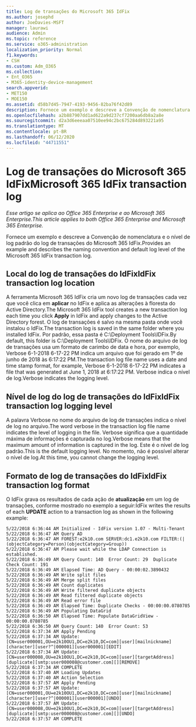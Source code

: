 ```yaml
---
title: Log de transações do Microsoft 365 IdFix
ms.author: josephd
author: JoeDavies-MSFT
manager: laurawi
audience: Admin
ms.topic: reference
ms.service: o365-administration
localization_priority: Normal
f1.keywords:
- CSH
ms.custom: Adm_O365
ms.collection:
- Ent_O365
- M365-identity-device-management
search.appverid:
- MET150
- MOE150
ms.assetid: d58b7d45-7947-4193-9456-82ba76f42d89
description: Fornece um exemplo e descreve a Convenção de nomenclatura e o nível de log padrão do log de transações do Microsoft 365 IdFix.
ms.openlocfilehash: a2b887907dd1ad622a9d237cf7200aa6db8a2a8e
ms.sourcegitcommit: d2a3d6eeeaa07510ee94c2bc675284d893221a95
ms.translationtype: MT
ms.contentlocale: pt-BR
ms.lasthandoff: 06/12/2020
ms.locfileid: "44711551"
---
```

# <a name="microsoft-365-idfix-transaction-log"></a><span data-ttu-id="e1620-103">Log de transações do Microsoft 365 IdFix</span><span class="sxs-lookup"><span data-stu-id="e1620-103">Microsoft 365 IdFix transaction log</span></span>

<span data-ttu-id="e1620-104">*Esse artigo se aplica ao Office 365 Enterprise e ao Microsoft 365 Enterprise.*</span><span class="sxs-lookup"><span data-stu-id="e1620-104">*This article applies to both Office 365 Enterprise and Microsoft 365 Enterprise.*</span></span>

<span data-ttu-id="e1620-105">Fornece um exemplo e descreve a Convenção de nomenclatura e o nível de log padrão do log de transações do Microsoft 365 IdFix.</span><span class="sxs-lookup"><span data-stu-id="e1620-105">Provides an example and describes the naming convention and default log level of the Microsoft 365 IdFix transaction log.</span></span>
  
## <a name="idfix-transaction-log-location"></a><span data-ttu-id="e1620-106">Local do log de transações do IdFix</span><span class="sxs-lookup"><span data-stu-id="e1620-106">IdFix transaction log location</span></span>

<span data-ttu-id="e1620-107">A ferramenta Microsoft 365 IdFix cria um novo log de transações cada vez que você clica em **aplicar** no IdFix e aplica as alterações à floresta do Active Directory.</span><span class="sxs-lookup"><span data-stu-id="e1620-107">The Microsoft 365 IdFix tool creates a new transaction log each time you click **Apply** in IdFix and apply changes to the Active Directory forest.</span></span> <span data-ttu-id="e1620-108">O log de transações é salvo na mesma pasta onde você instalou o IdFix.</span><span class="sxs-lookup"><span data-stu-id="e1620-108">The transaction log is saved in the same folder where you installed IdFix.</span></span> <span data-ttu-id="e1620-109">Por padrão, essa pasta é C:\Deployment Tools\IDFix.</span><span class="sxs-lookup"><span data-stu-id="e1620-109">By default, this folder is C:\Deployment Tools\IDFix.</span></span> <span data-ttu-id="e1620-110">O nome do arquivo de log de transações usa um formato de carimbo de data e hora, por exemplo, Verbose 6-1-2018 6-17-22 PM indica um arquivo que foi gerado em 1º de junho de 2018 às 6:17:22 PM.</span><span class="sxs-lookup"><span data-stu-id="e1620-110">The transaction log file name uses a date and time stamp format, for example, Verbose 6-1-2018 6-17-22 PM indicates a file that was generated at June 1, 2018 at 6:17:22 PM.</span></span> <span data-ttu-id="e1620-111">Verbose indica o nível de log.</span><span class="sxs-lookup"><span data-stu-id="e1620-111">Verbose indicates the logging level.</span></span> 
  
## <a name="idfix-transaction-log-logging-level"></a><span data-ttu-id="e1620-112">Nível de log do log de transações do IdFix</span><span class="sxs-lookup"><span data-stu-id="e1620-112">IdFix transaction log logging level</span></span>

<span data-ttu-id="e1620-113">A palavra Verbose no nome do arquivo de log de transações indica o nível de log no arquivo.</span><span class="sxs-lookup"><span data-stu-id="e1620-113">The word verbose in the transaction log file name indicates the level of logging in the file.</span></span> <span data-ttu-id="e1620-114">Verbose significa que a quantidade máxima de informações é capturada no log.</span><span class="sxs-lookup"><span data-stu-id="e1620-114">Verbose means that the maximum amount of information is captured in the log.</span></span> <span data-ttu-id="e1620-115">Este é o nível de log padrão.</span><span class="sxs-lookup"><span data-stu-id="e1620-115">This is the default logging level.</span></span> <span data-ttu-id="e1620-116">No momento, não é possível alterar o nível de log.</span><span class="sxs-lookup"><span data-stu-id="e1620-116">At this time, you cannot change the logging level.</span></span>
  
## <a name="idfix-transaction-log-format"></a><span data-ttu-id="e1620-117">Formato de log de transações do IdFix</span><span class="sxs-lookup"><span data-stu-id="e1620-117">IdFix transaction log format</span></span>

<span data-ttu-id="e1620-118">O IdFix grava os resultados de cada ação de **atualização** em um log de transações, conforme mostrado no exemplo a seguir:</span><span class="sxs-lookup"><span data-stu-id="e1620-118">IdFix writes the results of each **UPDATE** action to a transaction log as shown in the following example:</span></span>
  
```
5/22/2018 6:36:44 AM Initialized - IdFix version 1.07 - Multi-Tenant
5/22/2018 6:36:47 AM Query AD
5/22/2018 6:36:47 AM FOREST:e2k10.com SERVER:dc1.e2k10.com FILTER:(|(objectCategory=Person)(objectCategory=Group))
5/22/2018 6:36:47 AM Please wait while the LDAP Connection is established.
5/22/2018 6:36:49 AM Query Count: 140  Error Count: 29  Duplicate Check Count: 191
5/22/2018 6:36:49 AM Elapsed Time: AD Query - 00:00:02.3890432
5/22/2018 6:36:49 AM Write split files
5/22/2018 6:36:49 AM Merge split files
5/22/2018 6:36:49 AM Count duplicates
5/22/2018 6:36:49 AM Write filtered duplicate objects
5/22/2018 6:36:49 AM Read filtered duplicate objects
5/22/2018 6:36:49 AM Read error file
5/22/2018 6:36:49 AM Elapsed Time: Duplicate Checks - 00:00:00.0780785
5/22/2018 6:36:49 AM Populating DataGrid
5/22/2018 6:36:50 AM Elapsed Time: Populate DataGridView - 00:00:00.0780785
5/22/2018 6:36:50 AM Query Count: 140  Error Count: 53
5/22/2018 6:37:34 AM Apply Pending
5/22/2018 6:37:34 AM Update: [CN=user000001,OU=e2k10OU1,DC=e2k10,DC=com][user][mailnickname][character][user?^|000001][user000001][EDIT]
5/22/2018 6:37:34 AM Update: [CN=user000008,OU=e2k10OU1,DC=e2k10,DC=com][user][targetAddress][duplicate][smtp:user000008@customer.com][][REMOVE]
5/22/2018 6:37:34 AM COMPLETE
5/22/2018 6:37:40 AM Loading Updates
5/22/2018 6:37:40 AM Action Selection
5/22/2018 6:37:57 AM Apply Pending
5/22/2018 6:37:57 AM Update: [CN=user000001,OU=e2k10OU1,DC=e2k10,DC=com][user][mailnickname][character][user?^|000001][user000001][UNDO]
5/22/2018 6:37:57 AM Update: [CN=user000008,OU=e2k10OU1,DC=e2k10,DC=com][user][targetAddress][duplicate][smtp:user000008@customer.com][][UNDO]
5/22/2018 6:37:57 AM COMPLETE
```